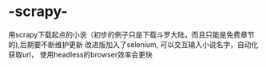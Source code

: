 # -scrapy-
用scrapy下载起点的小说（初步的例子只是下载斗罗大陆，而且只能是免费章节的),后期要不断维护更新
改进版加入了selenium, 可以交互输入小说名字，自动化获取url， 使用headless的browser效率会更快

